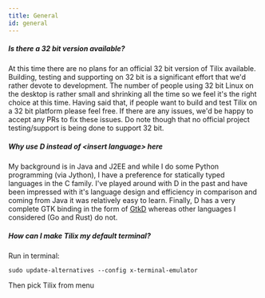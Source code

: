 ```yaml
---
title: General
id: general
---
```

##### Is there a 32 bit version available?

At this time there are no plans for an official 32 bit version of Tilix available. Building, testing and supporting on 32 bit is a significant effort that we'd rather devote to development. The number of people using 32 bit Linux on the desktop is rather small and shrinking all the time so we feel it's the right choice at this time. Having said that, if people want to build and test Tilix on a 32 bit platform please feel free. If there are any issues, we'd be happy to accept any PRs to fix these issues. Do note though that no official project testing/support is being done to support 32 bit.

##### Why use D instead of &lt;insert language&gt; here

My background is in Java and J2EE and while I do some Python programming (via Jython), I have a preference for statically typed languages in the C family. I've played around with D in the past and have been impressed with it's language design and efficiency in comparison and coming from Java it was relatively easy to learn. Finally, D has a very complete GTK binding in the form of [GtkD](http://www.gtkd.org) whereas other languages I considered (Go and Rust) do not.

##### How can I make Tilix my default terminal?

Run in terminal:

```
sudo update-alternatives --config x-terminal-emulator
```

Then pick Tilix from menu
